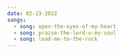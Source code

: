 ```yaml
---
date: 02-13-2022
songs:
  - song: open-the-eyes-of-my-heart
  - song: praise-the-lord-o-my-soul
  - song: lead-me-to-the-rock
---
```

